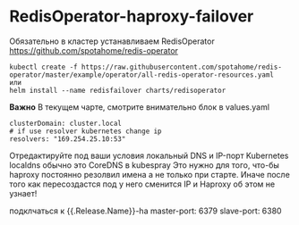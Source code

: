 # RedisOperator-haproxy-failover

Обязательно в кластер устанавливаем RedisOperator https://github.com/spotahome/redis-operator
```
kubectl create -f https://raw.githubusercontent.com/spotahome/redis-operator/master/example/operator/all-redis-operator-resources.yaml
или
helm install --name redisfailover charts/redisoperator
```

**Важно**
В текущем чарте, смотрите внимательно блок в values.yaml
```
clusterDomain: cluster.local
# if use resolver kubernetes change ip
resolvers: "169.254.25.10:53"
```
Отредактируйте под ваши условия локальный DNS и IP-порт Kubernetes localdns обычно это CoreDNS в kubespray
Это нужно для того, что-бы haproxy постоянно резолвил имена а не только при старте. Иначе после того как пересоздастся под у него сменится IP и Haproxy об этом не узнает!

подклчаться к {{.Release.Name}}-ha
master-port: 6379
slave-port: 6380